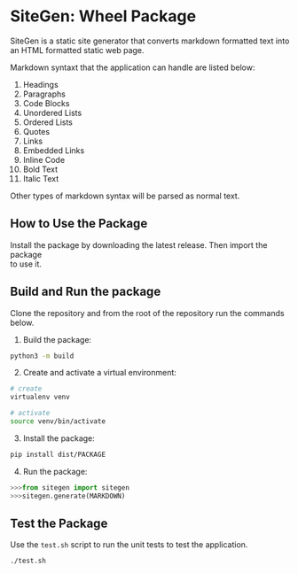 # SiteGen: Wheel Package

SiteGen is a static site generator that converts markdown formatted text into  
an HTML formatted static web page.

Markdown syntaxt that the application can handle are listed below:
1. Headings
2. Paragraphs
3. Code Blocks
4. Unordered Lists
5. Ordered Lists
6. Quotes
7. Links
8. Embedded Links
9. Inline Code
10. Bold Text
11. Italic Text

Other types of markdown syntax will be parsed as normal text.

## How to Use the Package

Install the package by downloading the latest release. Then import the package  
to use it.

## Build and Run the package

Clone the repository and from the root of the repository run the commands below.

1. Build the package:
```sh
python3 -m build
```

2. Create and activate a virtual environment:
```sh
# create
virtualenv venv

# activate
source venv/bin/activate
```

3. Install the package:
```sh
pip install dist/PACKAGE
```

4. Run the package:
```py
>>>from sitegen import sitegen
>>>sitegen.generate(MARKDOWN)
```

## Test the Package

Use the `test.sh` script to run the unit tests to test the application.  
```bash
./test.sh
```
